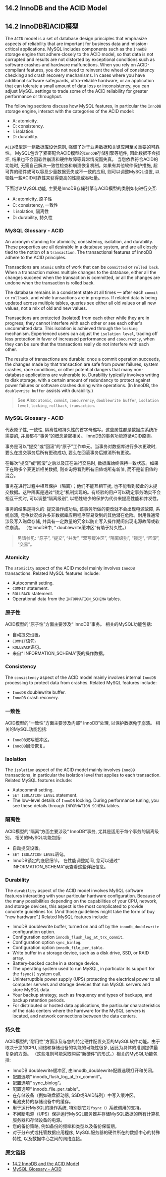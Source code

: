 ## 14.2 InnoDB and the ACID Model

## 14.2 InnoDB和ACID模型


The `ACID` model is a set of database design principles that emphasize aspects of reliability that are important for business data and mission-critical applications. MySQL includes components such as the `InnoDB` storage engine that adhere closely to the ACID model, so that data is not corrupted and results are not distorted by exceptional conditions such as software crashes and hardware malfunctions. When you rely on ACID-compliant features, you do not need to reinvent the wheel of consistency checking and crash recovery mechanisms. In cases where you have additional software safeguards, ultra-reliable hardware, or an application that can tolerate a small amount of data loss or inconsistency, you can adjust MySQL settings to trade some of the ACID reliability for greater performance or throughput.

The following sections discuss how MySQL features, in particular the `InnoDB` storage engine, interact with the categories of the ACID model:

- A: atomicity.
- C: consistency.
- I: isolation.
- D: durability.


`ACID`模型是一组数据库设计原则, 强调了对于业务数据和关键应用至关重要的可靠性。
MySQL包含了紧密配合ACID模型的`InnoDB`存储引擎等组件, 因此数据不会损坏, 结果也不会因软件崩溃和硬件故障等异常情况而失真。
当您依靠符合ACID的功能时, 无需自己解决一致性检查和崩溃恢复机制。如果有其他软件保护措施, 超可靠的硬件或可以容忍少量数据丢失或不一致的应用, 则可以调整MySQL设置, 以牺牲一些ACID可靠性来获得更高的性能或吞吐量。

下面讨论MySQL功能, 主要是InnoDB存储引擎与ACID模型的类别如何进行交互:

- A: atomicity, 原子性
- C: consistency, 一致性
- I: isolation, 隔离性
- D: durability, 持久性


### MySQL Glossary - ACID

An acronym standing for atomicity, consistency, isolation, and durability. These properties are all desirable in a database system, and are all closely tied to the notion of a `transaction`. The transactional features of InnoDB adhere to the ACID principles.

Transactions are `atomic` units of work that can be `committed` or `rolled back`. When a transaction makes multiple changes to the database, either all the changes succeed when the transaction is committed, or all the changes are undone when the transaction is rolled back.

The database remains in a consistent state at all times — after each `commit` or `rollback`, and while transactions are in progress. If related data is being updated across multiple tables, queries see either all old values or all new values, not a mix of old and new values.

Transactions are protected (isolated) from each other while they are in progress; they cannot interfere with each other or see each other's uncommitted data. This isolation is achieved through the `locking` mechanism. Experienced users can adjust the `isolation level`, trading off less protection in favor of increased performance and `concurrency`, when they can be sure that the transactions really do not interfere with each other.

The results of transactions are durable: once a commit operation succeeds, the changes made by that transaction are safe from power failures, system crashes, race conditions, or other potential dangers that many non-database applications are vulnerable to. Durability typically involves writing to disk storage, with a certain amount of redundancy to protect against power failures or software crashes during write operations. (In InnoDB, the `doublewrite buffer` assists with durability.)

> See Also: `atomic`, `commit`, `concurrency`, `doublewrite buffer`, `isolation level`, `locking`, `rollback`, `transaction`.



### MySQL Glossary - ACID

代表原子性, 一致性, 隔离性和持久性的首字母缩写。这些属性都是数据库系统所需要的, 并且都与“事务”的概念紧密相关。 InnoDB的事务功能遵循ACID原则。

事务是可以“提交”或“回滚”的“原子”工作单元。当事务对数据库进行多次更改时, 要么在提交事务后所有更改成功, 要么在回滚事务后撤消所有更改。

在每次“提交”或“回滚”之后以及正在进行交易时, 数据库始终保持一致状态。如果正在跨多个表更新相关数据, 则查询将看到所有旧值或所有新值, 而不是新旧值的混合。

事务在进行过程中相互保护（隔离）；他们不能互相干扰, 也不能看到彼此的未提交数据。这种隔离是通过“锁定”机制实现的。有经验的用户可以确定事务确实不会相互干扰时, 可以调整“隔离级别”, 以牺牲较少的保护为代价来提高性能和并发性。

事务的结果是持久的: 提交操作成功后, 该事务所做的更改就不会出现电源故障, 系统崩溃, 竞争状况或许多非数据库应用程序容易受到的其他潜在危险。耐用性通常涉及写入磁盘存储, 并具有一定数量的冗余以防止写入操作期间出现电源故障或软件崩溃。 （在InnoDB中, “ doublewrite缓冲区”有助于持久性。）

>另请参见: “原子”, “提交”, “并发”, “双写缓冲区”, “隔离级别”, “锁定”, “回滚”, “交易”。




### Atomicity

The `atomicity` aspect of the ACID model mainly involves `InnoDB` transactions. Related MySQL features include:

- Autocommit setting.
- `COMMIT` statement.
- `ROLLBACK` statement.
- Operational data from the `INFORMATION_SCHEMA` tables.

### 原子性

ACID模型的“原子性”方面主要涉及“ InnoDB”事务。 相关的MySQL功能包括:

- 自动提交设置。
- `COMMIT`语句。
- `ROLLBACK`语句。
- 来自“ INFORMATION_SCHEMA”表的操作数据。

### Consistency

The `consistency` aspect of the ACID model mainly involves internal `InnoDB` processing to protect data from crashes. Related MySQL features include:

- `InnoDB` doublewrite buffer.
- `InnoDB` crash recovery.

### 一致性

ACID模型的“一致性”方面主要涉及内部“ InnoDB”处理, 以保护数据免于崩溃。 相关的MySQL功能包括:

- `InnoDB`双写缓冲区。
- `InnoDB`崩溃恢复。

### Isolation

The `isolation` aspect of the ACID model mainly involves `InnoDB` transactions, in particular the isolation level that applies to each transaction. Related MySQL features include:

- Autocommit setting.
- `SET ISOLATION LEVEL` statement.
- The low-level details of `InnoDB` locking. During performance tuning, you see these details through `INFORMATION_SCHEMA` tables.

### 隔离性

ACID模型的“隔离”方面主要涉及“ InnoDB”事务, 尤其是适用于每个事务的隔离级别。 相关的MySQL功能包括:

- 自动提交设置。
- `SET ISOLATION LEVEL`语句。
- InnoDB锁定的底层细节。 在性能调整期间, 您可以通过“ INFORMATION_SCHEMA”表查看这些详细信息。

### Durability

The `durability` aspect of the ACID model involves MySQL software features interacting with your particular hardware configuration. Because of the many possibilities depending on the capabilities of your CPU, network, and storage devices, this aspect is the most complicated to provide concrete guidelines for. (And those guidelines might take the form of buy “new hardware”.) Related MySQL features include:


- InnoDB doublewrite buffer, turned on and off by the `innodb_doublewrite` configuration option.
- Configuration option `innodb_flush_log_at_trx_commit`.
- Configuration option `sync_binlog`.
- Configuration option `innodb_file_per_table`.
- Write buffer in a storage device, such as a disk drive, SSD, or RAID array.
- Battery-backed cache in a storage device.
- The operating system used to run MySQL, in particular its support for the `fsync()` system call.
- Uninterruptible power supply (UPS) protecting the electrical power to all computer servers and storage devices that run MySQL servers and store MySQL data.
- Your backup strategy, such as frequency and types of backups, and backup retention periods.
- For distributed or hosted data applications, the particular characteristics of the data centers where the hardware for the MySQL servers is located, and network connections between the data centers.

### 持久性

ACID模型的“耐用性”方面涉及与您的特定硬件配置交互的MySQL软件功能。由于取决于您的CPU, 网络和存储设备的功能的可能性很多, 因此为具体的准则提供最复杂的方面。 （这些准则可能采取购买“新硬件”的形式。）相关的MySQL功能包括:


- InnoDB doublewrite缓冲区, 由innodb_doublewrite配置选项打开和关闭。
- 配置选项“ innodb_flush_log_at_trx_commit”。
- 配置选项“ sync_binlog”。
- 配置选项“ innodb_file_per_table”。
- 在存储设备（例如磁盘驱动器, SSD或RAID阵列）中写入缓冲区。
- 电池支持的存储设备中的缓存。
- 用于运行MySQL的操作系统, 特别是它对`fsync（）`系统调用的支持。
- 不间断电源（UPS）保护运行MySQL服务器并存储MySQL数据的所有计算机服务器和存储设备的电源。
- 您的备份策略, 例如备份的频率和类型以及备份保留期。
- 对于分布式或托管数据应用程序, MySQL服务器的硬件所在的数据中心的特殊特性, 以及数据中心之间的网络连接。

### 原文链接

- [14.2 InnoDB and the ACID Model](https://dev.mysql.com/doc/refman/5.7/en/mysql-acid.html)
- [MySQL Glossary - ACID](https://dev.mysql.com/doc/refman/5.7/en/glossary.html#glos_acid)
